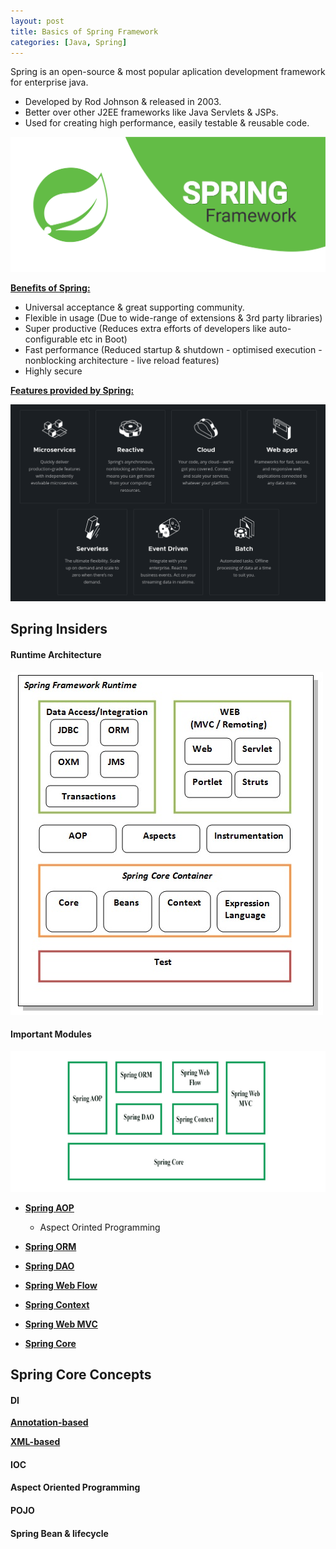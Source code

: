 ```yaml
---
layout: post
title: Basics of Spring Framework
categories: [Java, Spring]
---
```


Spring is an open-source & most popular aplication development framework for enterprise java.
- Developed by Rod Johnson & released in 2003.
- Better over other J2EE frameworks like Java Servlets & JSPs.
- Used for creating high performance, easily testable & reusable code.

![spring](../assets/images/SPRING-1.png)

<ins>**Benefits of Spring:**</ins>

- Universal acceptance & great supporting community.
- Flexible in usage (Due to wide-range of extensions & 3rd party libraries)
- Super productive (Reduces extra efforts of developers like auto-configurable etc in Boot)
- Fast performance (Reduced startup & shutdown - optimised execution - nonblocking architecture - live reload features)
- Highly secure

<ins>**Features provided by Spring:**</ins>

![spring-features](../assets/images/SPRING-2.png)



## Spring Insiders

#### Runtime Architecture

![spring-runtime-architecture](../assets/images/SPRING-4.png)

#### Important Modules

![spring-modules](../assets/images/SPRING-3.png)

- <ins>**Spring AOP**</ins>
  - Aspect Orinted Programming


- <ins>**Spring ORM**</ins>

- <ins>**Spring DAO**</ins>

- <ins>**Spring Web Flow**</ins>

- <ins>**Spring Context**</ins>

- <ins>**Spring Web MVC**</ins>

- <ins>**Spring Core**</ins>

## Spring Core Concepts

#### DI

<ins>**Annotation-based**</ins>

<ins>**XML-based**</ins>

#### IOC

#### Aspect Oriented Programming

#### POJO

#### Spring Bean & lifecycle




###
